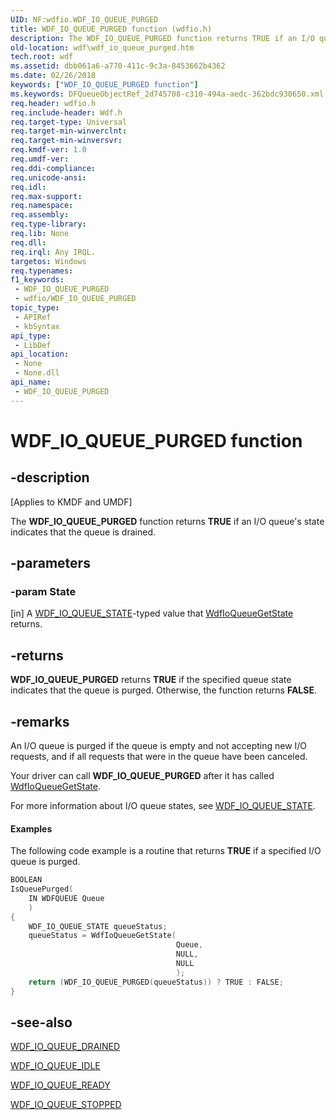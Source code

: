 ```yaml
---
UID: NF:wdfio.WDF_IO_QUEUE_PURGED
title: WDF_IO_QUEUE_PURGED function (wdfio.h)
description: The WDF_IO_QUEUE_PURGED function returns TRUE if an I/O queue's state indicates that the queue is drained.
old-location: wdf\wdf_io_queue_purged.htm
tech.root: wdf
ms.assetid: dbb061a6-a770-411c-9c3a-8453662b4362
ms.date: 02/26/2018
keywords: ["WDF_IO_QUEUE_PURGED function"]
ms.keywords: DFQueueObjectRef_2d745708-c310-494a-aedc-362bdc930650.xml, WDF_IO_QUEUE_PURGED, WDF_IO_QUEUE_PURGED function, kmdf.wdf_io_queue_purged, wdf.wdf_io_queue_purged, wdfio/WDF_IO_QUEUE_PURGED
req.header: wdfio.h
req.include-header: Wdf.h
req.target-type: Universal
req.target-min-winverclnt: 
req.target-min-winversvr: 
req.kmdf-ver: 1.0
req.umdf-ver: 
req.ddi-compliance: 
req.unicode-ansi: 
req.idl: 
req.max-support: 
req.namespace: 
req.assembly: 
req.type-library: 
req.lib: None
req.dll: 
req.irql: Any IRQL.
targetos: Windows
req.typenames: 
f1_keywords:
 - WDF_IO_QUEUE_PURGED
 - wdfio/WDF_IO_QUEUE_PURGED
topic_type:
 - APIRef
 - kbSyntax
api_type:
 - LibDef
api_location:
 - None
 - None.dll
api_name:
 - WDF_IO_QUEUE_PURGED
---
```


# WDF_IO_QUEUE_PURGED function


## -description

<p class="CCE_Message">[Applies to KMDF and UMDF]</p>

The <b>WDF_IO_QUEUE_PURGED</b> function returns <b>TRUE</b> if an I/O queue's state indicates that the queue is drained.

## -parameters

### -param State 

[in]
A <a href="/windows-hardware/drivers/ddi/wdfio/ne-wdfio-_wdf_io_queue_state">WDF_IO_QUEUE_STATE</a>-typed value that <a href="/windows-hardware/drivers/ddi/wdfio/nf-wdfio-wdfioqueuegetstate">WdfIoQueueGetState</a> returns.

## -returns

<b>WDF_IO_QUEUE_PURGED</b> returns <b>TRUE</b> if the specified queue state indicates that the queue is purged. Otherwise, the function returns <b>FALSE</b>.

## -remarks

An I/O queue is purged if the queue is empty and not accepting new I/O requests, and if all requests that were in the queue have been canceled.

Your driver can call <b>WDF_IO_QUEUE_PURGED</b> after it has called <a href="/windows-hardware/drivers/ddi/wdfio/nf-wdfio-wdfioqueuegetstate">WdfIoQueueGetState</a>.

For more information about I/O queue states, see <a href="/windows-hardware/drivers/ddi/wdfio/ne-wdfio-_wdf_io_queue_state">WDF_IO_QUEUE_STATE</a>.


#### Examples

The following code example is a routine that returns <b>TRUE</b> if a specified I/O queue is purged.

```cpp
BOOLEAN
IsQueuePurged(
    IN WDFQUEUE Queue
    )
{
    WDF_IO_QUEUE_STATE queueStatus;
    queueStatus = WdfIoQueueGetState(
                                     Queue,
                                     NULL,
                                     NULL
                                     );
    return (WDF_IO_QUEUE_PURGED(queueStatus)) ? TRUE : FALSE;
}
```

## -see-also

<a href="/windows-hardware/drivers/ddi/wdfio/nf-wdfio-wdf_io_queue_drained">WDF_IO_QUEUE_DRAINED</a>



<a href="/windows-hardware/drivers/ddi/wdfio/nf-wdfio-wdf_io_queue_idle">WDF_IO_QUEUE_IDLE</a>



<a href="/windows-hardware/drivers/ddi/wdfio/nf-wdfio-wdf_io_queue_ready">WDF_IO_QUEUE_READY</a>



<a href="/windows-hardware/drivers/ddi/wdfio/nf-wdfio-wdf_io_queue_stopped">WDF_IO_QUEUE_STOPPED</a>